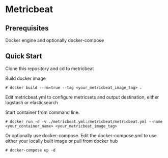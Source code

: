# Metricbeat

## Prerequisites

Docker engine and optionally docker-compose

## Quick Start

Clone this repository and cd to metricbeat

Build docker image

```
# docker build --rm=true --tag <your_metricbeat_image_tag> .
```

Edit metricbeat.yml to configure metricsets and output destination, either logstash or elasticsearch 

Start container from command line.

```
# docker run -d -v ./metricbeat.yml:/metricbeat/metricbeat.yml --name <your_container_name> <your_metricbeat_image_tag>
```

Or optionally use docker-compose. Edit the docker-compose.yml to use either your locally built image or pull from docker hub
```
# docker-compose up -d
```
